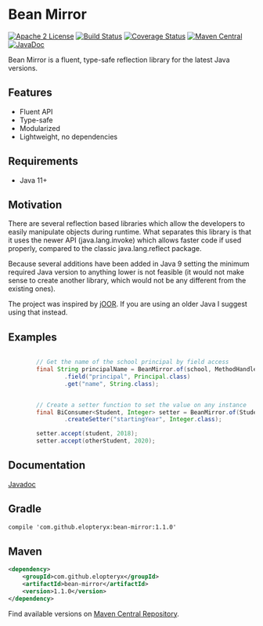 Bean Mirror
=========

[![Apache 2 License](https://img.shields.io/badge/license-Apache%202-green.svg)](http://www.apache.org/licenses/LICENSE-2.0)
[![Build Status](https://travis-ci.org/Elopteryx/bean-mirror.svg?branch=master)](https://travis-ci.org/Elopteryx/bean-mirror)
[![Coverage Status](https://coveralls.io/repos/github/Elopteryx/bean-mirror/badge.svg?branch=master)](https://coveralls.io/github/Elopteryx/bean-mirror?branch=master)
[![Maven Central](https://maven-badges.herokuapp.com/maven-central/com.github.elopteryx/bean-mirror/badge.svg)](https://maven-badges.herokuapp.com/maven-central/com.github.elopteryx/bean-mirror)
[![JavaDoc](https://img.shields.io/badge/javadoc-1.1.0-brightgreen.svg)](http://www.javadoc.io/doc/com.github.elopteryx/bean-mirror)

Bean Mirror is a fluent, type-safe reflection library for the latest Java versions.

Features
--------
* Fluent API
* Type-safe
* Modularized
* Lightweight, no dependencies

Requirements
--------
* Java 11+

Motivation
--------

There are several reflection based libraries which allow the developers to easily manipulate objects
during runtime. What separates this library is that it uses the newer API (java.lang.invoke) which allows
faster code if used properly, compared to the classic java.lang.reflect package.

Because several additions have been added in Java 9 setting the minimum required Java version to anything
lower is not feasible (it would not make sense to create another library, which would not be any different
from the existing ones).

The project was inspired by [jOOR](https://github.com/jOOQ/jOOR). If you are using an older Java I suggest
using that instead.

Examples
--------

```java

        // Get the name of the school principal by field access
        final String principalName = BeanMirror.of(school, MethodHandles.lookup())
                .field("principal", Principal.class)
                .get("name", String.class);

```

```java

        // Create a setter function to set the value on any instance
        final BiConsumer<Student, Integer> setter = BeanMirror.of(Student.class, MethodHandles.lookup())
                .createSetter("startingYear", Integer.class);

        setter.accept(student, 2018);
        setter.accept(otherStudent, 2020);

```

Documentation
-------------

[Javadoc][1]

Gradle
-----
```xml
compile 'com.github.elopteryx:bean-mirror:1.1.0'
```

Maven
-----
```xml
<dependency>
    <groupId>com.github.elopteryx</groupId>
    <artifactId>bean-mirror</artifactId>
    <version>1.1.0</version>
</dependency>
```

Find available versions on [Maven Central Repository](http://search.maven.org/#search%7Cga%7C1%7Cg%3A%22com.github.elopteryx%22%20AND%20a%3A%22bean-mirror%22).

[1]: http://www.javadoc.io/doc/com.github.elopteryx/bean-mirror/1.1.0